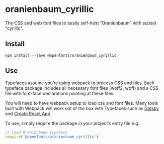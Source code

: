 
# oranienbaum_cyrillic

The CSS and web font files to easily self-host “Oranienbaum” with subset "cyrillic".

## Install

`npm install --save @openfonts/oranienbaum_cyrillic`

## Use

Typefaces assume you’re using webpack to process CSS and files. Each typeface
package includes all necessary font files (woff2, woff) and a CSS file with
font-face declarations pointing at these files.

You will need to have webpack setup to load css and font files. Many tools built
with Webpack will work out of the box with Typefaces such as [Gatsby](https://github.com/gatsbyjs/gatsby)
and [Create React App](https://github.com/facebookincubator/create-react-app).

To use, simply require the package in your project’s entry file e.g.

```javascript
// Load Oranienbaum typeface
require('@openfonts/oranienbaum_cyrillic')
```
